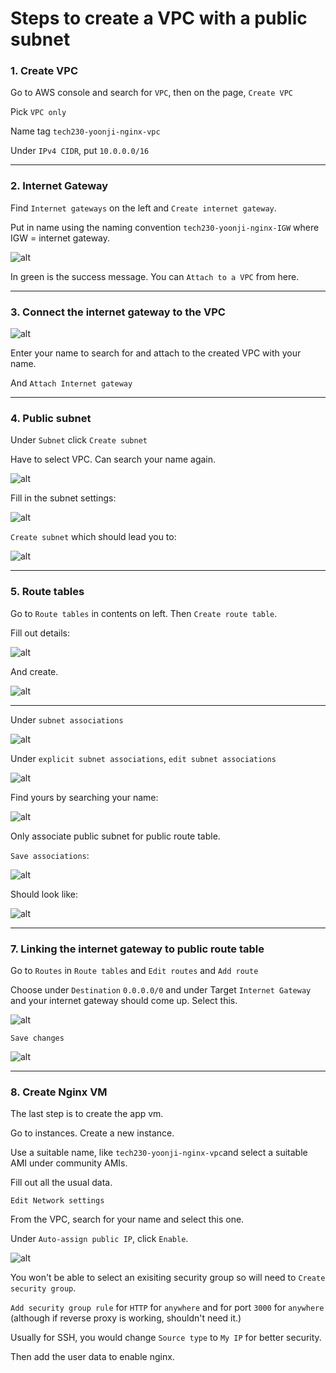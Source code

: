 # Steps to create a VPC with a public subnet

### 1. Create VPC

Go to AWS console and search for `VPC`, then on the page, `Create VPC`

Pick `VPC only`

Name tag `tech230-yoonji-nginx-vpc`

Under `IPv4 CIDR`, put `10.0.0.0/16`

----

### 2. Internet Gateway

Find `Internet gateways` on the left and `Create internet gateway`.

Put in name using the naming convention `tech230-yoonji-nginx-IGW` where IGW = internet gateway.

![alt](gateway.png)

In green is the success message.  You can `Attach to a VPC` from here.

----

### 3. Connect the internet gateway to the VPC

![alt](attach.png)

Enter your name to search for and attach to the created VPC with your name.

And `Attach Internet gateway`

----

### 4. Public subnet

Under `Subnet` click `Create subnet`

Have to select VPC. Can search your name again.

![alt](createsubnet.png)

Fill in the subnet settings:

![alt](subnetsettings.png)

`Create subnet` which should lead you to:

![alt](subnetsuccess.png)

----

### 5. Route tables

Go to `Route tables` in contents on left. Then `Create route table`.

Fill out details:

![alt](createroutetable.png)

And create.

![alt](routesuccess.png)

----

Under `subnet associations`

![alt](subnetassociate.png)

Under `explicit subnet associations`, `edit subnet associations`

![alt](editsubnetassociate.png)

Find yours by searching your name:

![alt](mysubnet.png)

Only associate public subnet for public route table.

`Save associations`:

![alt](subnetsuccess.png)

Should look like:

![alt](sub.png)

----

### 7. Linking the internet gateway to public route table

Go to `Routes` in `Route tables` and `Edit routes` and `Add route`

Choose under `Destination` `0.0.0.0/0` and under Target `Internet Gateway` and your internet gateway should come up. Select this.

![alt](editroutes.png)

`Save changes`

![alt](updateroute.png)

----

### 8. Create Nginx VM

The last step is to create the app vm.

Go to instances.  Create a new instance.

Use a suitable name, like `tech230-yoonji-nginx-vpc`and select a suitable AMI under community AMIs.

Fill out all the usual data.

`Edit Network settings`

From the VPC, search for your name and select this one.

Under `Auto-assign public IP`, click `Enable`.

![alt](net.png)

You won't be able to select an exisiting security group so will need to `Create security group`.

`Add security group rule` for `HTTP` for `anywhere` and for port `3000` for `anywhere` (although if reverse proxy is working, shouldn't need it.)

Usually for SSH, you would change `Source type` to `My IP` for better security.

Then add the user data to enable nginx.